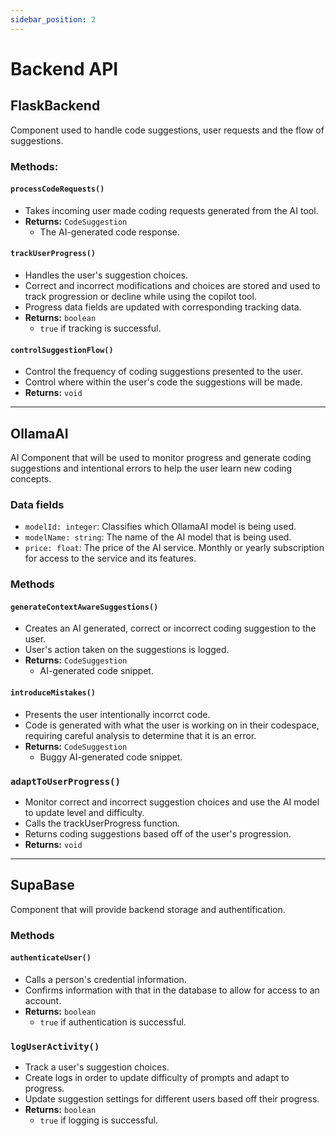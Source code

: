 ```yaml
---
sidebar_position: 2
---
```


# Backend API 

## FlaskBackend  

Component used to handle code suggestions, user requests and the flow of suggestions.  

### Methods:

#### `processCodeRequests()`
- Takes incoming user made coding requests generated from the AI tool.  
- **Returns:** `CodeSuggestion`  
    - The AI-generated code response. 

#### `trackUserProgress()`
- Handles the user's suggestion choices.  
- Correct and incorrect modifications and choices are stored and used to track progression or decline while using the copilot tool.  
- Progress data fields are updated with corresponding tracking data.
- **Returns:** `boolean`  
    - `true` if tracking is successful.   

#### `controlSuggestionFlow()`
- Control the frequency of coding suggestions presented to the user.  
- Control where within the user's code the suggestions will be made.
- **Returns:** `void` 

---

## OllamaAI

AI Component that will be used to monitor progress and generate coding suggestions and intentional errors to help the user learn new coding concepts.  

### Data fields

- `modelId: integer`: Classifies which OllamaAI model is being used.  
- `modelName: string`: The name of the AI model that is being used.  
- `price: float`: The price of the AI service.  Monthly or yearly subscription for access to the service and its features.  

### Methods

#### `generateContextAwareSuggestions()`
- Creates an AI generated, correct or incorrect coding suggestion to the user.  
- User's action taken on the suggestions is logged.  
- **Returns:** `CodeSuggestion`  
    - AI-generated code snippet. 

#### `introduceMistakes()`
- Presents the user intentionally incorrct code.  
- Code is generated with what the user is working on in their codespace, requiring careful analysis to determine that it is an error.
- **Returns:** `CodeSuggestion`  
    - Buggy AI-generated code snippet.    

### `adaptToUserProgress()`
- Monitor correct and incorrect suggestion choices and use the AI model to update level and difficulty.  
- Calls the trackUserProgress function.  
- Returns coding suggestions based off of the user's progression.
- **Returns:** `void`  

---

## SupaBase

Component that will provide backend storage and authentification.  

### Methods

#### `authenticateUser()`
- Calls a person's credential information. 
- Confirms information with that in the database to allow for access to an account.
- **Returns:** `boolean`  
    - `true` if authentication is successful.  

### `logUserActivity()`
- Track a user's suggestion choices.  
- Create logs in order to update difficulty of prompts and adapt to progress. 
- Update suggestion settings for different users based off their progress.
- **Returns:** `boolean`  
    - `true` if logging is successful.


